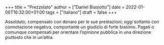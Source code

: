 +++
title = "Prezzolato"
author = ["Daniel Biasiotto"]
date = 2022-01-06T16:32:00+01:00
tags = ["italiano"]
draft = false
+++

Assoldato, compensato con denaro per le sue prestazioni; oggi soltanto con connotazione negativa, comportante un giudizio di forte biasimo.
Pagati o comunque compensati per orientare l’opinione pubblica in una direzione piuttosto che in un’altra.

